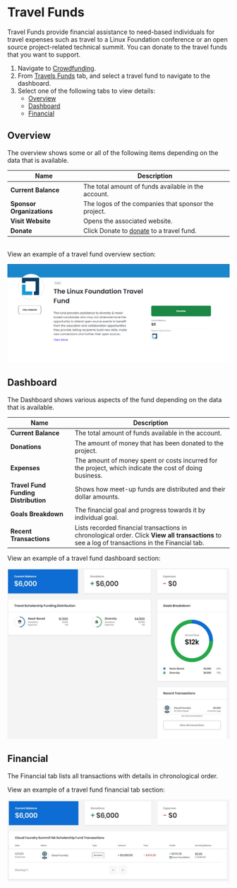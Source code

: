 # Travel Funds

Travel Funds provide financial assistance to need-based individuals for travel expenses such as travel to a Linux Foundation conference or an open source project-related technical summit. You can donate to the travel funds that you want to support.

1. Navigate to [Crowdfunding](https://crowdfunding.lfx.linuxfoundation.org).
2. From [Travels Funds](./#Dashboard-TravelScholarships) tab, and select a travel fund to navigate to the dashboard.
3. Select one of the following tabs to view details:
   * [Overview](travel-funds.md#TravelScholarships-Overview)
   * [Dashboard](travel-funds.md#TravelScholarships-Dashboard)
   * [Financial](travel-funds.md#TravelScholarships-Financial)

## Overview <a href="travelscholarships-overview" id="travelscholarships-overview"></a>

The overview shows some or all of the following items depending on the data that is available.

| Name                      | Description                                                    |
| ------------------------- | -------------------------------------------------------------- |
| **Current Balance**       | The total amount of funds available in the account.            |
| **Sponsor Organizations** | The logos of the companies that sponsor the project.           |
| **Visit Website**         | Opens the associated website.                                  |
| **Donate**                | Click Donate to [donate](../donate-sponsor/) to a travel fund. |

\
View an example of a travel fund overview section:

![Travel Fund Overview](<../../.gitbook/assets/travel fund overview.png>)

## Dashboard <a href="travelscholarships-dashboard" id="travelscholarships-dashboard"></a>

The Dashboard shows various aspects of the fund depending on the data that is available.

| Name                                 | Description                                                                                                                                      |
| ------------------------------------ | ------------------------------------------------------------------------------------------------------------------------------------------------ |
| **Current Balance**                  | The total amount of funds available in the account.                                                                                              |
| **Donations**                        | The amount of money that has been donated to the project.                                                                                        |
| **Expenses**                         | The amount of money spent or costs incurred for the project, which indicate the cost of doing business.                                          |
| **Travel Fund Funding Distribution** | Shows how meet-up funds are distributed and their dollar amounts.                                                                                |
| **Goals Breakdown**                  | The financial goal and progress towards it by individual goal.                                                                                   |
| **Recent Transactions**              | Lists recorded financial transactions in chronological order. Click **View all transactions** to see a log of transactions in the Financial tab. |

View an example of a travel fund dashboard section:

![](<../../.gitbook/assets/7418524 (1) (1) (1) (1).jpg>)

## Financial <a href="travelscholarships-financial" id="travelscholarships-financial"></a>

The Financial tab lists all transactions with details in chronological order.

View an example of a travel fund financial tab section:

![](<../../.gitbook/assets/7418651 (2) (2) (2).jpg>)
